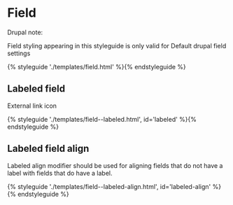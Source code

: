 # Field

Drupal note:

Field styling appearing in this styleguide is only valid for Default drupal field settings

{% styleguide './templates/field.html' %}{% endstyleguide %}

## Labeled field

External link icon

{% styleguide './templates/field--labeled.html', id='labeled' %}{% endstyleguide %}

## Labeled field align

Labeled align modifier should be used for aligning fields that do not have a label with fields that do have a label.

{% styleguide './templates/field--labeled-align.html', id='labeled-align' %}{% endstyleguide %}
